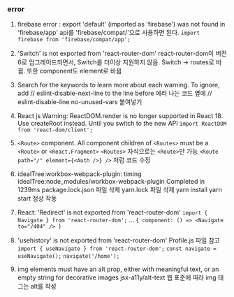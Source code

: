 ### error

1. firebase error : export 'default' (imported as 'firebase') was not found in 'firebase/app'
api를 'firebase/compat/'으로 사용하면 된다. 
`import firebase from 'firebase/compat/app';`

2. 'Switch' is not exported from 'react-router-dom'
react-router-dom이 버전 6로 업그레이드되면서, Switch를 더이상 지원하지 않음. Switch -> routes로 바뀜. 또한 component도 element로 바뀜

3. Search for the keywords to learn more about each warning. To ignore, add // eslint-disable-next-line to the line before
에러 나는 코드 옆에 // eslint-disable-line no-unused-vars 붙여넣기

4. React js Warning: ReactDOM.render is no longer supported in React 18. Use createRoot instead. Until you switch to the new API
`import ReactDOM from 'react-dom/client';` 

5. `<Route>` component. All component children of `<Routes>` must be a `<Route>` or `<React.Fragment>`
`<Routes>` 자식으로는 `<Route>`만 가능
`<Route path="/" element={<Auth />} />` 처럼 코드 수정

6. idealTree:workbox-webpack-plugin: timing idealTree:node_modules/workbox-webpack-plugin Completed in 1239ms
package.lock.json 파일 삭제
yarn.lock 파일 삭제
yarn install
yarn start 정상 작동

7. React: 'Redirect' is not exported from 'react-router-dom'
`import { Navigate } from 'react-router-dom';`
...
`{ component: () => <Navigate to="/404" /> }`

8. 'usehistory' is not exported from 'react-router-dom'
Profile.js 파일 참고
`import { useNavigate } from 'react-router-dom';`
`const navigate = useNavigate();`
`navigate('/home');`

9. img elements must have an alt prop, either with meaningful text, or an empty string for decorative images jsx-a11y/alt-text
웹 표준에 따라 img 태그는 alt를 작성